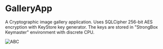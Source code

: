 # GalleryApp

A Cryptographic image gallery application. Uses SQLCipher 256-bit AES encryption with KeyStore key generator. The keys are stored in "StrongBox Keymaster" environment with discrete CPU.

![ABC](media/GalleryAppGif.gif)

